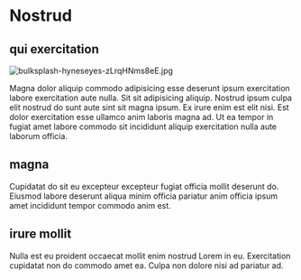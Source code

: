 # Nostrud

## qui exercitation

<img class="bordered" src="/_merged_assets/_static/images/bulksplash-hyneseyes-zLrqHNms8eE.jpg" alt="bulksplash-hyneseyes-zLrqHNms8eE.jpg" />

Magna dolor aliquip commodo adipisicing esse deserunt ipsum exercitation labore exercitation aute nulla. Sit sit adipisicing aliquip. Nostrud ipsum culpa elit nostrud do sunt aute sint sit magna ipsum. Ex irure enim est elit nisi. Est dolor exercitation esse ullamco anim laboris magna ad. Ut ea tempor in fugiat amet labore commodo sit incididunt aliquip exercitation nulla aute laborum officia.

## magna

Cupidatat do sit eu excepteur excepteur fugiat officia mollit deserunt do. Eiusmod labore deserunt aliqua minim officia pariatur anim officia ipsum amet incididunt tempor commodo anim est.

## irure mollit

Nulla est eu proident occaecat mollit enim nostrud Lorem in eu. Exercitation cupidatat non do commodo amet ea. Culpa non dolore nisi ad pariatur ad.